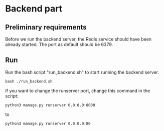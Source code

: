 # Backend part

## Preliminary requirements
Before we run the backend server, the Redis service should have been already started. The port as default should be 6379.

## Run
Run the bash script "run_backend.sh" to start running the backend server.
```angular2html
bash ./run_backend.sh
```
        
If you want to change the runserver port, change this command in the script:
```
python3 manage.py runserver 0.0.0.0:8000
```
to 
```
python3 manage.py runserver 0.0.0.0:80
```
